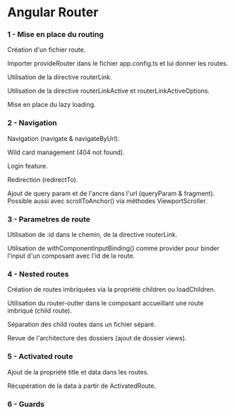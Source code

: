 # Angular Router


### 1 - Mise en place du routing

Création d'un fichier route.

Importer provideRouter dans le fichier app.config.ts et lui donner les routes.

Utilisation de la directive routerLink.

Utilisation de la directive routerLinkActive et routerLinkActiveOptions.

Mise en place du lazy loading.


### 2 - Navigation

Navigation (navigate & navigateByUrl).

Wild card management (404 not found).

Login feature.

Redirection (redirectTo).

Ajout de query param et de l'ancre dans l'url (queryParam & fragment).
Possible aussi avec scrollToAnchor() via méthodes ViewportScroller.


### 3 - Parametres de route

Utilisation de :id dans le chemin, de la directive routerLink.

Utilisation de withComponentInputBinding() comme provider pour binder l'input d'un composant avec l'id de la route.


### 4 - Nested routes

Création de routes imbriquées via la propriété children ou loadChildren.

Utilisation du router-outler dans le composant accueillant une route imbriqué (child route).

Séparation des child routes dans un fichier séparé.

Revue de l'architecture des dossiers (ajout de dossier views).


### 5 - Activated route

Ajout de la propriété title et data dans les routes.

Récupération de la data à partir de ActivatedRoute.


### 6 - Guards